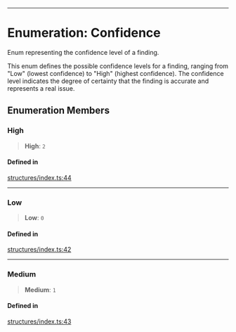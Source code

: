 ***

# Enumeration: Confidence

Enum representing the confidence level of a finding.

This enum defines the possible confidence levels for a finding, ranging from
"Low" (lowest confidence) to "High" (highest confidence). The confidence
level indicates the degree of certainty that the finding is accurate and
represents a real issue.

## Enumeration Members

### High

> **High**: `2`

#### Defined in

[structures/index.ts:44](https://github.com/asifqatar/Snapper/blob/906ddfcaf1558e94a3ec8d6df532b24adee091b6/structures/index.ts#L44)

***

### Low

> **Low**: `0`

#### Defined in

[structures/index.ts:42](https://github.com/asifqatar/Snapper/blob/906ddfcaf1558e94a3ec8d6df532b24adee091b6/structures/index.ts#L42)

***

### Medium

> **Medium**: `1`

#### Defined in

[structures/index.ts:43](https://github.com/asifqatar/Snapper/blob/906ddfcaf1558e94a3ec8d6df532b24adee091b6/structures/index.ts#L43)
